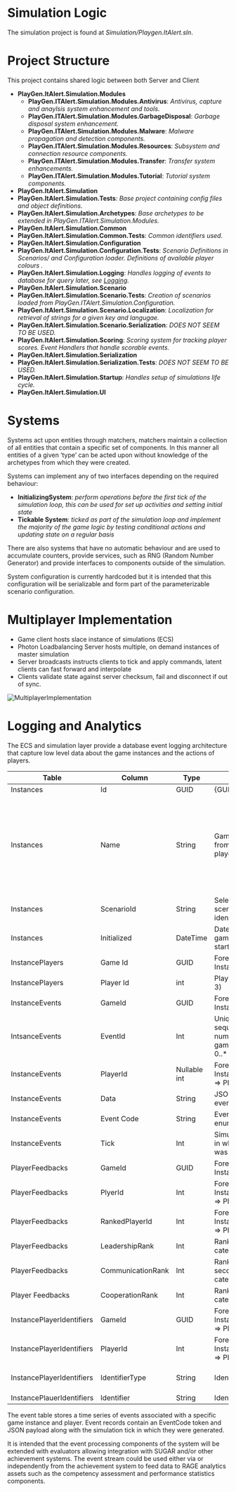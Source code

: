 # Simulation Logic
The simulation project is found at *Simulation/Playgen.ItAlert.sln*.

# Project Structure
This project contains shared logic between both Server and Client
- **PlayGen.ItAlert.Simulation.Modules**
    - **PlayGen.ITAlert.Simulation.Modules.Antivirus**: *Antivirus, capture and anaylsis system enhancement and tools.* 
    - **PlayGen.ITAlert.Simulation.Modules.GarbageDisposal**: *Garbage disposal system enhancement.*
    - **PlayGen.ITAlert.Simulation.Modules.Malware**: *Malware propagation and detection components.*
    - **PlayGen.ITAlert.Simulation.Modules.Resources**: *Subsystem and connection resource components.*
    - **PlayGen.ITAlert.Simulation.Modules.Transfer**: *Transfer system enhancements.*
    - **PlayGen.ITAlert.Simulation.Modules.Tutorial**: *Tutorial system components.*
- **PlayGen.ItAlert.Simulation**
- **PlayGen.ItAlert.Simulation.Tests**: *Base project containing config files and object definitions.*
- **PlayGen.ItAlert.Simulation.Archetypes**: *Base archetypes to be extended in PlayGen.ITAlert.Simulation.Modules.*
- **PlayGen.ItAlert.Simulation.Common**
- **PlayGen.ItAlert.Simulation.Common.Tests**: *Common identifiers used.*
- **PlayGen.ItAlert.Simulation.Configuration**
- **PlayGen.ItAlert.Simulation.Configuration.Tests**: *Scenario Definitions in Scenarios/ and Configuration loader. Definitions of available player colours .*
- **PlayGen.ItAlert.Simulation.Logging**: *Handles logging of events to database for query later, see [Logging](#logging-and-analytics).*
- **PlayGen.ItAlert.Simulation.Scenario**
- **PlayGen.ItAlert.Simulation.Scenario.Tests**: *Creation of scenarios loaded from PlayGen.ITAlert.Simulation.Configuration.*
- **PlayGen.ItAlert.Simulation.Scenario.Localization**: *Localization for retrieval of strings for a given key and langugae.*
- **PlayGen.ItAlert.Simulation.Scenario.Serialization**: *DOES NOT SEEM TO BE USED.*
- **PlayGen.ItAlert.Simulation.Scoring**: *Scoring system for tracking player scores. Event Handlers that handle scorable events.*
- **PlayGen.ItAlert.Simulation.Serialization**
- **PlayGen.ItAlert.Simulation.Serialization.Tests**: *DOES NOT SEEM TO BE USED.*
- **PlayGen.ItAlert.Simulation.Startup**: *Handles setup of simulations life cycle.*
- **PlayGen.ItAlert.Simulation.UI**

# Systems
Systems act upon entities through matchers, matchers maintain a collection of all entities that contain a specific set of components. In this manner all entities of a given ‘type’ can be acted upon without knowledge of the archetypes from which they were created.

Systems can implement any of two interfaces depending on the required behaviour:
- **InitializingSystem**: *perform operations before the first tick of the simulation loop, this can be used for set up activities and setting initial state*
- **Tickable System**: *ticked as part of the simulation loop and implement the majority of the game logic by testing conditional actions and updating state on a regular basis*

There are also systems that have no automatic behaviour and are used to accumulate counters, provide services, such as RNG (Random Number Generator) and provide interfaces to components outside of the simulation.

System configuration is currently hardcoded but it is intended that this configuration will be serializable and form part of the parameterizable scenario configuration.

# Multiplayer Implementation

- Game client hosts slace instance of simulations (ECS) 
- Photon Loadbalancing Server hosts multiple, on demand instances of master simulation
- Server broadcasts instructs clients to tick and apply commands, latent clients can fast forward and interpolate
- Clients validate state against server checksum, fail and disconnect if out of sync.

![MultiplayerImplementation](docs/MultiplayerImplementation.png)

# Logging and Analytics 
The ECS and simulation layer provide a database event logging architecture that capture low level data about the game instances and the actions of players.

Table | Column | Type | Value | Comment
--- | --- | --- | --- | --- 
Instances | Id | GUID | {GUID} | 
Instances | Name | String | Game name from creating player | Creating player will usually be player Id 0, unless they left the lobby after other players had joined before the game started
Instances | ScenarioId | String | Selected scenario identifier | 
Instances | Initialized | DateTime | Date/Time game was started
InstancePlayers | Game Id | GUID | Foreign Key Instances => Id |
InstancePlayers | Player Id | int | Player Index (0, 3)
InstanceEvents | GameId | GUID | Foreign Key Instances => Id |
IntsanceEvents | EventId | Int | Unique sequence number within game instance 0..* |
InstanceEvents | PlayerId | Nullable int | Foreign Key InstancePlayers => PlayerId | Null if system event
InstanceEvents | Data | String | JSON blob with event context |
InstanceEvents | Event Code | String | Event type enumeration |
InstanceEvents | Tick | Int | Simulation tick in which event was generated | Timestamp in seconds => Tick/10
PlayerFeedbacks | GameId | GUID | Foreign Key Instances => Id |
PlayerFeedbacks | PlyerId | Int | Foreign Key InstancePlayers => PlayerId | Player providing Feedback
PlayerFeedbacks | RankedPlayerId | Int | Foreign Key InstancePlayers => PlayerId | Player feedback is about
PlayerFeedbacks | LeadershipRank | Int | Ranking in first category 0..6 | 
PlayerFeedbacks | CommunicationRank | Int | Ranking in second category 0..6 |
Player Feedbacks | CooperationRank | Int | Ranking in third category 0..6 | 
InstancePlayerIdentifiers | GameId | GUID | Foreign Key InstancePlayers => PlayerId | 
InstancePlayerIdentifiers | PlayerId | Int | Foreign Key InstancePlayers => PlayerId |
InstancePlayerIdentifiers | IdentifierType | String | Identifier Token | currently: SUGAR, RAGE_CLASS
InstancePlauerIdentifiers | Identifier | String | Identifier Value |

The event table stores a time series of events associated with a specific game instance and player. Event records contain an EventCode token and JSON payload along with the simulation tick in which they were generated. 

It is intended that the event processing components of the system will be extended with evaluators allowing integration with SUGAR and/or other achievement systems. The event stream could be used either via or independently from the achievement system to feed data to RAGE analytics assets such as the competency assessment and performance statistics components.